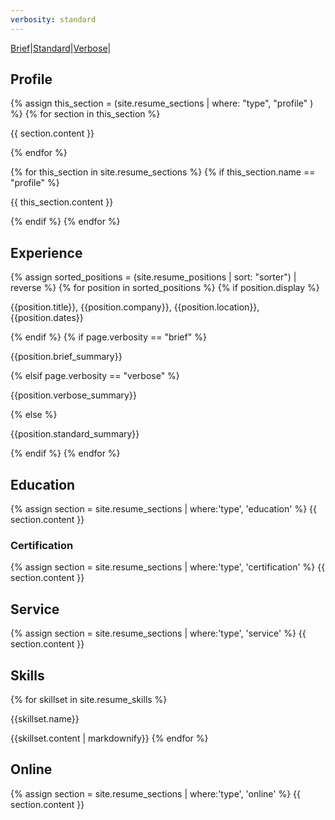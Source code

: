 ```yaml
---
verbosity: standard
---
```

[Brief](resume_brief.md)|[Standard](resume.md)|[Verbose](resume_verbose.md)|

## Profile
{% assign this_section = (site.resume_sections | where: "type", "profile" ) %}
{% for section in this_section %}
<p>{{ section.content }}</p>
{% endfor %}

{% for this_section in site.resume_sections %}
{% if this_section.name == "profile" %}
<p>{{ this_section.content }}</p>
{% endif %}
{% endfor %}


## Experience
{% assign sorted_positions = (site.resume_positions | sort: "sorter") | reverse %}
{% for position in sorted_positions %}
  {% if position.display %}
<p>{{position.title}}, {{position.company}}, {{position.location}}, {{position.dates}}</p>
  {% endif %}
  {% if page.verbosity == "brief" %}
<p>{{position.brief_summary}}</p>
  {% elsif page.verbosity == "verbose" %}
<p>{{position.verbose_summary}}</p>
  {% else %}
<p>{{position.standard_summary}}</p>
  {% endif %}
{% endfor %}

## Education
{% assign section = site.resume_sections | where:'type', 'education' %}
{{ section.content }}

### Certification
{% assign section = site.resume_sections | where:'type', 'certification' %}
{{ section.content }}

## Service
{% assign section = site.resume_sections | where:'type', 'service' %}
{{ section.content }}

## Skills
{% for skillset in site.resume_skills %}
<p>{{skillset.name}}</p>
<p>{{skillset.content | markdownify}}
{% endfor %}

## Online
{% assign section = site.resume_sections | where:'type', 'online' %}
{{ section.content }}
